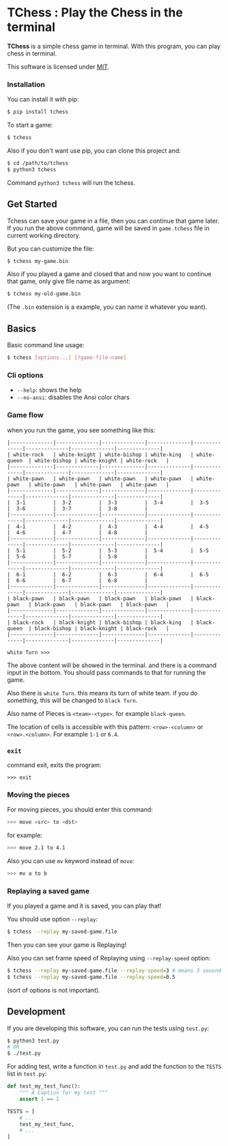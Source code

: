 # TChess : Play the Chess in the terminal
**TChess** is a simple chess game in terminal.
With this program, you can play chess in terminal.

This software is licensed under [MIT](/LICENSE).

### Installation
You can install it with pip:

```bash
$ pip install tchess
```

To start a game:

```bash
$ tchess
```

Also if you don't want use pip, you can clone this project and:

```bash
$ cd /path/to/tchess
$ python3 tchess 
```

Command `python3 tchess` will run the tchess.

## Get Started

Tchess can save your game in a file, then you can continue that game later.
If you run the above command, game will be saved in `game.tchess` file in current working directory.

But you can customize the file:

```bash
$ tchess my-game.bin
```

Also if you played a game and closed that and now you want to continue that game, only give file name as argument:

```bash
$ tchess my-old-game.bin
```

(The `.bin` extension is a example, you can name it whatever you want).

## Basics
Basic command line usage:

```bash
$ tchess [options...] [?game-file-name]
```

### Cli options
- `--help`: shows the help
- `--no-ansi`: disables the Ansi color chars

### Game flow

when you run the game, you see something like this:

```
|--------------|--------------|--------------|--------------|--------------|--------------|--------------|--------------|
| white-rock   | white-knight | white-bishop | white-king   | white-queen  | white-bishop | white-knight | white-rock   |
|--------------|--------------|--------------|--------------|--------------|--------------|--------------|--------------|
| white-pawn   | white-pawn   | white-pawn   | white-pawn   | white-pawn   | white-pawn   | white-pawn   | white-pawn   |
|--------------|--------------|--------------|--------------|--------------|--------------|--------------|--------------|
|  3-1         |  3-2         |  3-3         |  3-4         |  3-5         |  3-6         |  3-7         |  3-8         |
|--------------|--------------|--------------|--------------|--------------|--------------|--------------|--------------|
|  4-1         |  4-2         |  4-3         |  4-4         |  4-5         |  4-6         |  4-7         |  4-8         |
|--------------|--------------|--------------|--------------|--------------|--------------|--------------|--------------|
|  5-1         |  5-2         |  5-3         |  5-4         |  5-5         |  5-6         |  5-7         |  5-8         |
|--------------|--------------|--------------|--------------|--------------|--------------|--------------|--------------|
|  6-1         |  6-2         |  6-3         |  6-4         |  6-5         |  6-6         |  6-7         |  6-8         |
|--------------|--------------|--------------|--------------|--------------|--------------|--------------|--------------|
| black-pawn   | black-pawn   | black-pawn   | black-pawn   | black-pawn   | black-pawn   | black-pawn   | black-pawn   |
|--------------|--------------|--------------|--------------|--------------|--------------|--------------|--------------|
| black-rock   | black-knight | black-bishop | black-king   | black-queen  | black-bishop | black-knight | black-rock   |
|--------------|--------------|--------------|--------------|--------------|--------------|--------------|--------------|

white Turn >>>
```

The above content will be showed in the terminal. and there is a command input in the bottom.
You should pass commands to that for running the game.

Also there is `white Turn`. this means its turn of white team. if you do something,
this will be changed to `black Turn`.

Also name of Pieces is `<team>-<type>`. for example `black-queen`.

The location of cells is accessible with this pattern: `<row>-<column>` or `<row>.<column>`.
For example `1-1` or `6.4`.

### `exit`
command exit, exits the program:

```
>>> exit
```

### Moving the pieces
For moving pieces, you should enter this command:

```bash
>>> move <src> to <dst>
```

for example:

```bash
>>> move 2.1 to 4.1
```

Also you can use `mv` keyword instead of `move`:

```bash
>>> mv a to b
``` 

### Replaying a saved game
If you played a game and it is saved, you can play that!

You should use option `--replay`:

```bash
$ tchess --replay my-saved-game.file
```

Then you can see your game is Replaying!

Also you can set frame speed of Replaying using `--replay-speed` option:

```bash
$ tchess --replay my-saved-game.file --replay-speed=3 # means 3 seound
$ tchess --replay my-saved-game.file --replay-speed=0.5
```

(sort of options is not important).

## Development
If you are developing this software, you can run the tests using `test.py`:

```bash
$ python3 test.py
# OR
$ ./test.py
```

For adding test, write a function in `test.py` and add the function to the `TESTS` list in `test.py`:

```python
def test_my_test_func():
    """ A Caption for my test """
    assert 1 == 1

TESTS = [
    # ...
    test_my_test_func,
    # ...
]
```

